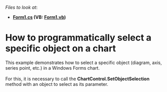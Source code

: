 <!-- default file list -->
*Files to look at*:

* **[Form1.cs](./CS/SetSelection/Form1.cs) (VB: [Form1.vb](./VB/SetSelection/Form1.vb))**
<!-- default file list end -->
# How to programmatically select a specific object on a chart


This example demonstrates how to select a specific object (diagram, axis, series point, etc.) in a Windows Forms chart.<br /><br />For this, it is necessary to call the <strong>ChartControl.SetObjectSelection</strong> method with an object to select as its parameter.

<br/>


